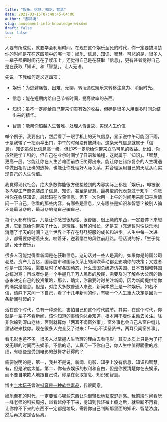```yaml
---
title: "娱乐、信息、知识、智慧"
date: 2021-03-15T07:48:45-04:00
author: "郝鸿涛"
slug: amusement-info-knowledge-wisdom
draft: false
toc: false
---
```


人要有所成就，就要学会利用时间。在现在这个娱乐至死的时代，你一定要搞清楚你的时间是花在这四项中的哪一项：娱乐、信息、知识、智慧。可悲的是，很多人一辈子都把时间花在了娱乐上，还觉得自己是在获取「信息」，更有甚者觉得自己是在获取「知识」和「智慧」，让人无语。

先说一下我如何定义这四项：

- 娱乐：为逃避痛苦、困难、无聊，转而通过娱乐来转移注意力、消磨时光。

- 信息：能在短期内给自己节省时间，提高效率的东西。

- 知识：虽不一定能给自己带来切实有效的收益，但确是很多人用很多时间总结出来的精华。

- 智慧：能帮你超越人生苦难、处理人情世故、实现人生价值

举个例子。我要出门，然后看了一眼手机上的天气信息，显示说中午可能回下雨，于是我带了一把雨伞出门，中午的时候没有被淋雨。这条天气信息就属于「信息」。知识虽然比信息高一级，但却不一定能给你带来立马可见的收益。比如，你虽然是学工科的，但自己在业余时间学了日语和编程，这就属于「知识」。「智慧」更高一层。它能让你在人生苦难面前依旧笑得出来，能让你在错综复杂的人生境遇中做出相对正确的选择，也能让你处理好人际关系，并合理运用自己的天赋从而实现自己的人生价值。

我觉得现代社会，绝大多数你能很方便接触到的内容实际上都是「娱乐」，却被很多内容生产商包装成了信息、知识，甚至是智慧。最典型的代表莫过于知乎：你觉得你在收获知识，最起码在收获信息，但下一次你用一上午的时间用来刷知乎后请问一下自己，你看的那些内容，有哪些是信息，又有哪些是知识和智慧？被别人骗不是最可悲的，最可悲的是自己骗自己。

每个人都有惰性。凡是让你感觉很轻松、很舒服、很上瘾的东西，一定要停下来想想，它到底给你带来了什么，是理性、智慧的增长，还是又（充满暂时性快乐地）消磨了半天的时间？这个世界上不存在舒舒服服的成长和进步。人生中每一次进步，都需要你硬着头皮，咬着牙，逆着惰性的风往前赶路。俗话说的好，「生于忧患，死于安乐」。

很多人可能觉得看新闻是在获取信息。这句话对一些人是真的。如果你是跨国公司老总，资产几百亿，国际股市和国际关系上的风吹草动都会影响你的决策；又或者你是一国领袖，需要及时了解各国动态，什么法国总统造访美国、日本首相和韩国总统对骂；再或者你是一个手握几千万人民币的股民，需要及时了解各大公司的动态来决定自己的投资策略，那么，确实，你需要时时关注新闻，因为新闻提供给你的确实是信息。但是，对绝大多数普通人来说，新闻本质上是一种娱乐。如若不信，请静下来问一下自己，看了十几年新闻的你，有哪一个人生重大决定是因为一条新闻引起的？

活在这个时代，总有一种恐慌，害怕自己和这个时代脱节。其实，在这个时代，你就是一辈子不看新闻，该你知道的事情你总会知道，根本用不着你主动去关注。除非你躲到深山老林，否则就算你「两耳不闻窗外事」，窗外事也会自己从窗户缝儿里钻进来找你。现在很多人完全反了过来：「一心不读圣贤书，两耳只闻窗外事」。

看电影也差不多。很多人以掌握人生哲理的理由去看电影，其实本质上只是为了打发无聊的时间而去娱乐。不信的话，认真问一下你自己，你人生中值得骄傲的成绩，有哪些是受到电影的鼓舞才获得的？

需要说明的是，第一，我并不是说，新闻、电影、知乎上没有信息、知识和智慧。有，但是浓度太低。第二，你有去娱乐的权利和自由，但是你要清楚你在去娱乐，而不要自欺欺人地跟自己说，你是在获取信息、知识和智慧。

博主[土木坛子](https://tumutanzi.com/)曾说[抖音是一种软性毒品](https://tumutanzi.com/archives/16610)，我很同意。

娱乐至死的时代，一定要留心哪些东西让你很轻松地获取舒适感。我前段时间看阮一峰老师的科技周报，越看越停不下来，觉知到我轻微上瘾之后，就果断不再看。让你停不下来的东西不一定都是垃圾，需要你自己判断那里面的知识、智慧浓度，然后再决定是否远离。



